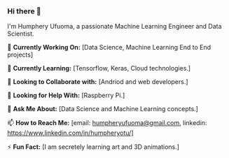 ### Hi there 👋

<!--
**Humphery7/Humphery7** is a ✨ _special_ ✨ repository because its `README.md` (this file) appears on your GitHub profile.

Here are some ideas to get you started:

- 🔭 I’m currently working on ...
- 🌱 I’m currently learning ...
- 👯 I’m looking to collaborate on ...
- 🤔 I’m looking for help with ...
- 💬 Ask me about ...
- 📫 How to reach me: ...
- 😄 Pronouns: ...
- ⚡ Fun fact: ...
-->

I'm Humphery Ufuoma, a passionate Machine Learning Engineer and Data Scientist.

🔭 **Currently Working On:** [Data Science, Machine Learning End to End projects]

🌱 **Currently Learning:** [Tensorflow, Keras, Cloud technologies.]

👯 **Looking to Collaborate with:** [Andriod and web developers.]

🤔 **Looking for Help With:** [Raspberry Pi.]

💬 **Ask Me About:** [Data Science and Machine Learning concepts.]

📫 **How to Reach Me:** [email: humpheryufuoma@gmail.com, linkedin: https://www.linkedin.com/in/humpheryotu/]

⚡ **Fun Fact:** [I am secretely learning art and 3D animations.]

<!--
**[YourGitHubUsername]/[YourGitHubUsername]** is a ✨ _special_ ✨ repository because its `README.md` (this file) appears on your GitHub profile.
-->


